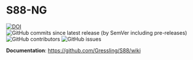 # S88-NG

[![DOI](https://zenodo.org/badge/664350527.svg)](https://zenodo.org/badge/latestdoi/664350527)
![GitHub commits since latest release (by SemVer including pre-releases)](https://img.shields.io/github/commits-since/Gressling/S88/3-alpha)
![GitHub contributors](https://img.shields.io/github/contributors/Gressling/S88)
![GitHub issues](https://img.shields.io/github/issues/Gressling/S88)

**Documentation**: https://github.com/Gressling/S88/wiki


